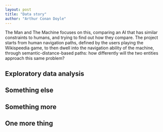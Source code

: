 ```yaml
---
layout: post
title: "Data story"
author: "Arthur Conan Doyle"
---
```


The Man and The Machine focuses on this, comparing an AI that has similar constraints to humans, and trying to find out how they compare. The project starts from human navigation paths, defined by the users playing the Wikispeedia game, to then dwell into the navigation ability of the machine, through semantic-distance-based paths: how differently will the two entities approach this same problem?

## Exploratory data analysis

## Something else

## Something more

## One more thing

